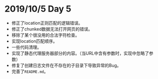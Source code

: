 # 2019/10/5 Day 5

- 修正了location正则匹配的逻辑错误。
- 修正了chunked数据无法打开网页的错误。
- 移除了某个很没用的合法字符检查。
- 实现location匹配顺序。
- 一些代码清理。
- 实现了静态代理服务器部分的内容。（当URL中含有参数时，实现中忽略了参数）
- 修复了创建日志文件在不存在的子目录下导致异常的Bug。
- 完善了`README.md`。
